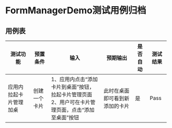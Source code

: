 

# FormManagerDemo测试用例归档

## 用例表

| 测试功能                    | 预置条件   | 输入                                                               | 预期输出                  |是否自动|测试结果|
|-------------------------|--------|------------------------------------------------------------------|-----------------------|--------------------------------|--------------------------------|
| 应用内拉起卡片管理加桌 | 创建一个卡片 | 1、应用内点击“添加卡片到桌面”按钮，拉起卡片管理页面<br/>2、用户可在卡片管理页面，点击“添加至桌面”按钮	 | 此时在桌面即可看到新添加的卡片<br/> |是|Pass|